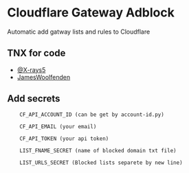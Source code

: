 
# Cloudflare Gateway Adblock

Automatic add gatway lists and rules to Cloudflare



## TNX for code

- [@X-rays5](https://github.com/X-rays5/cloudflare_adblock)
- [JamesWoolfenden](https://github.com/JamesWoolfenden/terraform-cloudflare-adblock)

## Add secrets
```
    CF_API_ACCOUNT_ID (can be get by account-id.py)

    CF_API_EMAIL (your email)

    CF_API_TOKEN (your api token)

    LIST_FNAME_SECRET (name of blocked domain txt file)

    LIST_URLS_SECRET (Blocked lists separete by new line)
